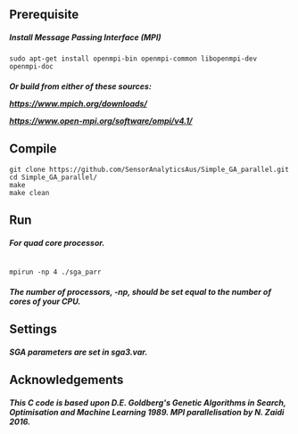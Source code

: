 ## Prerequisite
##### Install Message Passing Interface (MPI) 
````
sudo apt-get install openmpi-bin openmpi-common libopenmpi-dev openmpi-doc
````
##### Or build from either of these sources: <br> <p><p> https://www.mpich.org/downloads/ <p> https://www.open-mpi.org/software/ompi/v4.1/
## Compile
````
git clone https://github.com/SensorAnalyticsAus/Simple_GA_parallel.git
cd Simple_GA_parallel/
make
make clean
````
## Run
##### For quad core processor.
<pre><code>
mpirun -np 4 ./sga_parr
</code></pre>
##### The number of processors, *-np*, should be set equal to the number of cores of your CPU.
## Settings
##### SGA parameters are set in *sga3.var*. 
## Acknowledgements
##### This C code is based upon D.E. Goldberg's Genetic Algorithms in Search, Optimisation and Machine Learning 1989. MPI parallelisation by N. Zaidi 2016.